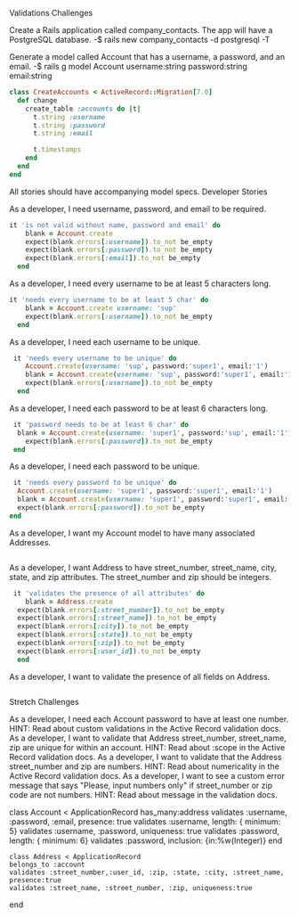 Validations Challenges

Create a Rails application called company_contacts. The app will have a PostgreSQL database.
-$ rails new company_contacts -d postgresql -T

Generate a model called Account that has a username, a password, and an email.
-$ rails g model Account username:string password:string email:string

```ruby
class CreateAccounts < ActiveRecord::Migration[7.0]
  def change
    create_table :accounts do |t|
      t.string :username
      t.string :password
      t.string :email

      t.timestamps
    end
  end
end
```

All stories should have accompanying model specs.
Developer Stories

As a developer, I need username, password, and email to be required.

```ruby
it 'is not valid without name, password and email' do
    blank = Account.create
    expect(blank.errors[:username]).to_not be_empty
    expect(blank.errors[:password]).to_not be_empty
    expect(blank.errors[:email]).to_not be_empty
  end
```

As a developer, I need every username to be at least 5 characters long.
```ruby
it 'needs every username to be at least 5 char' do
    blank = Account.create username: 'sup'
    expect(blank.errors[:username]).to_not be_empty 
  end
```
As a developer, I need each username to be unique.
```ruby
 it 'needs every username to be unique' do 
    Account.create(username: 'sup', password:'super1', email:'1')
    blank = Account.create(username: 'sup', password:'super1', email:'1')
    expect(blank.errors[:username]).to_not be_empty
  end
```
As a developer, I need each password to be at least 6 characters long.
```ruby
 it 'password needs to be at least 6 char' do
  blank = Account.create(username: 'super1', password:'sup', email:'1')
    expect(blank.errors[:password]).to_not be_empty 
 end
```
As a developer, I need each password to be unique.
```ruby
 it 'needs every password to be unique' do 
  Account.create(username: 'super1', password:'super1', email:'1')
  blank = Account.create(username: 'super1', password:'super1', email:'1')
  expect(blank.errors[:password]).to_not be_empty
end
```
As a developer, I want my Account model to have many associated Addresses.
```ruby

```


As a developer, I want Address to have street_number, street_name, city, state, and zip attributes. The street_number and zip should be integers.
```ruby
 it 'validates the presence of all attributes' do
    blank = Address.create
  expect(blank.errors[:street_number]).to_not be_empty
  expect(blank.errors[:street_name]).to_not be_empty
  expect(blank.errors[:city]).to_not be_empty
  expect(blank.errors[:state]).to_not be_empty
  expect(blank.errors[:zip]).to_not be_empty
  expect(blank.errors[:user_id]).to_not be_empty
  end
```


As a developer, I want to validate the presence of all fields on Address.
```ruby

```

Stretch Challenges

As a developer, I need each Account password to have at least one number.
HINT: Read about custom validations in the Active Record validation docs.
As a developer, I want to validate that Address street_number, street_name, zip are unique for within an account.
HINT: Read about :scope in the Active Record validation docs.
As a developer, I want to validate that the Address street_number and zip are numbers.
HINT: Read about numericality in the Active Record validation docs.
As a developer, I want to see a custom error message that says "Please, input numbers only" if street_number or zip code are not numbers.
HINT: Read about message in the validation docs.


class Account < ApplicationRecord
    has_many:address
    validates :username, :password, :email, presence: true 
     validates :username, length: { minimum: 5}
     validates :username, :password, uniqueness: true
     validates :password, length: { minimum: 6}
     validates :password, inclusion: {in:%w(Integer)}
    end

    class Address < ApplicationRecord
    belongs_to :account
    validates :street_number,:user_id, :zip, :state, :city, :street_name, presence:true
    validates :street_name, :street_number, :zip, uniqueness:true
end